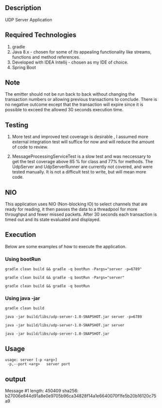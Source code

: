 ## Description

UDP Server Application

## Required Technologies
1. gradle
2. Java 8.x - chosen for some of its appealing functionality like streams, functions and method references.
3. Developed with IDEA Intellij - chosen as my IDE of choice.
4. Spring Boot

## Note

The emitter should not be run back to back without changing the transaction numbers or allowing previous transactions to
conclude. There is no negative outcome except that the transaction will expire since it is possible to exceed the allowed
30 seconds execution time.

## Testing

1. More test and improved test coverage is desirable , I assumed more external integration
test will suffice for now and will reduce the amount of code to review.

2. MessageProcessingServiceTest is a slow test and was neccessary to get the
test coverage above 85 % for class  and 77% for methods. The UdpServer and
UdpServerRunner are currently not covered, and were tested manually.
It is not a difficult test to write, but will mean more code.


## NIO

This application uses NIO (Non-blocking IO) to select channels that are ready for reading, it then passes the data to a threadpool for more
throughput and fewer missed packets. After 30 seconds each transaction is timed out and its state evaluated and displayed.

## Execution
Below are some examples of how to execute the application. 

### Using bootRun

```
gradle clean build && gradle -q bootRun -Pargs="server -p=6789"
```

```
gradle clean build && gradle -q bootRun -Pargs="server"

```

```
gradle clean build && gradle -q bootRun
```

### Using java -jar 

```
gradle clean build
```


```
java -jar build/libs/udp-server-1.0-SNAPSHOT.jar server -p=6789

```


```
java -jar build/libs/udp-server-1.0-SNAPSHOT.jar server
```

```
java -jar build/libs/udp-server-1.0-SNAPSHOT.jar
```

## Usage
```
usage: server [-p <arg>]
 -p,--port <arg>   server port

```

## output
Message #1 length: 450409 sha256: b27006e844d91a8e0e9705b96ca34828f14a1e6640070f1fe5b20b16120c75a9